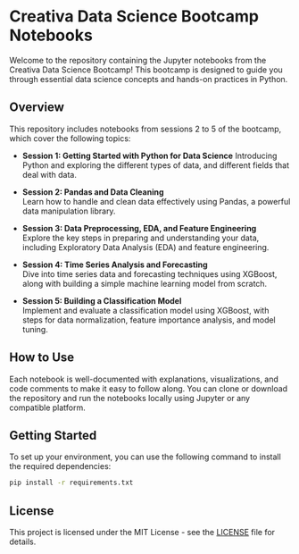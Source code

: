 # Creativa Data Science Bootcamp Notebooks

Welcome to the repository containing the Jupyter notebooks from the Creativa Data Science Bootcamp! This bootcamp is designed to guide you through essential data science concepts and hands-on practices in Python.

## Overview

This repository includes notebooks from sessions 2 to 5 of the bootcamp, which cover the following topics:

- **Session 1: Getting Started with Python for Data Science**
  Introducing Python and exploring the different types of data, and different fields that deal with data.

- **Session 2: Pandas and Data Cleaning**  
  Learn how to handle and clean data effectively using Pandas, a powerful data manipulation library.

- **Session 3: Data Preprocessing, EDA, and Feature Engineering**  
  Explore the key steps in preparing and understanding your data, including Exploratory Data Analysis (EDA) and feature engineering.

- **Session 4: Time Series Analysis and Forecasting**  
  Dive into time series data and forecasting techniques using XGBoost, along with building a simple machine learning model from scratch.

- **Session 5: Building a Classification Model**  
  Implement and evaluate a classification model using XGBoost, with steps for data normalization, feature importance analysis, and model tuning.

## How to Use

Each notebook is well-documented with explanations, visualizations, and code comments to make it easy to follow along. You can clone or download the repository and run the notebooks locally using Jupyter or any compatible platform.

## Getting Started

To set up your environment, you can use the following command to install the required dependencies:

```bash
pip install -r requirements.txt
```

## License
This project is licensed under the MIT License - see the [LICENSE](https://github.com/Assem-ElQersh/Creativa-Data-Science-Bootcamp/blob/main/LICENSE) file for details.
